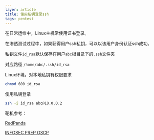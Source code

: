 ```yaml
---
layer: article
title: 使用私钥登录ssh
tags: pentest
---
```




在日常运维中，Linux主机常使用证书登录。

在渗透测试过程中，如果获得用户ssh私钥，可以以该用户身份认证ssh成功。

私钥文件`id_rsa`默认保存在用户`abc`根目录下的`.ssh`文件夹

对应路径 `/home/abc/.ssh/id_rsa`

Linux环境，对本地私钥有权限要求

```bash
chmod 600 id_rsa
```

使用私钥登录

```bash
ssh -i id_rsa abc@10.0.0.2
```





靶机参考：

[RedPanda](https://www.iihack.com/pages/hackthebox/machines/RedPanda.html)

[INFOSEC PREP OSCP](https://www.iihack.com/2020/07/11/vulnhub-508.html)





